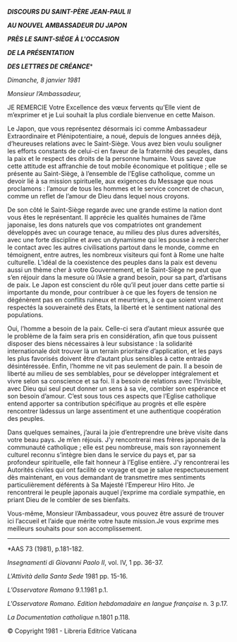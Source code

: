 ***DISCOURS DU SAINT-PÈRE JEAN-PAUL II***

***AU NOUVEL AMBASSADEUR DU JAPON***

***PRÈS LE SAINT-SIÈGE À L'OCCASION***

***DE LA PRÉSENTATION***

***DES LETTRES DE CRÉANCE****

*Dimanche, 8 janvier 1981*

*Monsieur l’Ambassadeur,*

JE REMERCIE Votre Excellence des vœux fervents qu’Elle vient de m’exprimer et je Lui souhait la plus cordiale bienvenue en cette Maison.

Le Japon, que vous représentez désormais ici comme Ambassadeur Extraordinaire et Plénipotentiaire, a noué, depuis de longues années déjà, d’heureuses relations avec le Saint-Siège. Vous avez bien voulu souligner les efforts constants de celui-ci en faveur de la fraternité des peuples, dans la paix et le respect des droits de la personne humaine. Vous savez que cette attitude est affranchie de tout mobile économique et politique ; elle se présente au Saint-Siège, à l’ensemble de l’Eglise catholique, comme un devoir lié à sa mission spirituelle, aux exigences du Message que nous proclamons : l’amour de tous les hommes et le service concret de chacun, comme un reflet de l’amour de Dieu dans lequel nous croyons.

De son côté le Saint-Siège regarde avec une grande estime la nation dont vous êtes le représentant. Il apprécie les qualités humaines de l’âme japonaise, les dons naturels que vos compatriotes ont grandement développés avec un courage tenace, au milieu des plus dures adversités, avec une forte discipline et avec un dynamisme qui les pousse à rechercher le contact avec les autres civilisations partout dans le monde, comme en témoignent, entre autres, les nombreux visiteurs qui font à Rome une halte culturelle. L’idéal de la coexistence des peuples dans la paix est devenu aussi un thème cher à votre Gouvernement, et le Saint-Siège ne peut que s’en réjouir dans la mesure où l’Asie a grand besoin, pour sa part, d’artisans de paix. Le Japon est conscient du rôle qu’il peut jouer dans cette partie si importante du monde, pour contribuer à ce que les foyers de tension ne dégénèrent pas en conflits ruineux et meurtriers, à ce que soient vraiment respectés la souveraineté des Etats, la liberté et le sentiment national des populations.

Oui, l’homme a besoin de la paix. Celle-ci sera d’autant mieux assurée que le problème de la faim sera pris en considération, afin que tous puissent disposer des biens nécessaires à leur subsistance : la solidarité internationale doit trouver là un terrain prioritaire d’application, et les pays les plus favorisés doivent être d’autant plus sensibles à cette entraide désintéressée. Enfin, l’homme ne vit pas seulement de pain. Il a besoin de liberté au milieu de ses semblables, pour se développer intégralement et vivre selon sa conscience et sa foi. Il a besoin de relations avec l’Invisible, avec Dieu qui seul peut donner un sens à sa vie, combler son espérance et son besoin d’amour. C’est sous tous ces aspects que l’Eglise catholique entend apporter sa contribution spécifique au progrès et elle espère rencontrer làdessus un large assentiment et une authentique coopération des peuples.

Dans quelques semaines, j’aurai la joie d’entreprendre une brève visite dans votre beau pays. Je m’en réjouis. J’y rencontrerai mes frères japonais de la communauté catholique ; elle est peu nombreuse, mais son rayonnement culturel reconnu s’intègre bien dans le service du pays et, par sa profondeur spirituelle, elle fait honneur à l’Eglise entière. J’y rencontrerai les Autorités civiles qui ont facilité ce voyage et que je salue respectueusement dès maintenant, en vous demandant de transmettre mes sentiments particulièrement déférents à Sa Majesté l’Empereur Hiro Hito. Je rencontrerai le peuple japonais auquel j’exprime ma cordiale sympathie, en priant Dieu de le combler de ses bienfaits.

Vous-même, Monsieur l’Ambassadeur, vous pouvez être assuré de trouver ici l’accueil et l’aide que mérite votre haute mission.Je vous exprime mes meilleurs souhaits pour son accomplissement.

* * *

*AAS 73 (1981), p.181-182.

*Insegnamenti di Giovanni Paolo II*, vol. IV, 1 pp. 36-37.

*L'Attività della Santa Sede* 1981 pp. 15-16.

*L’Osservatore Romano* 9.1.1981 p.1.

*L'Osservatore Romano. Edition hebdomadaire en langue française* n. 3 p.17.

*La Documentation catholique* n.1801 p.118.

© Copyright 1981 - Libreria Editrice Vaticana